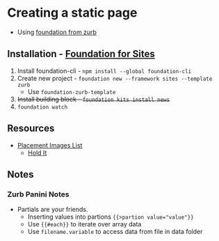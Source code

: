 # Creating a static page
* Using [foundation from zurb](http://foundation.zurb.com/)
## Installation - [Foundation for Sites](http://foundation.zurb.com/sites)
1. Install foundation-cli - `npm install --global foundation-cli`
1. Create new project -  `foundation new --framework sites --template zurb`
    * Use `foundation-zurb-template`
1. ~~Install building block - `foundation kits install news`~~
1. `foundation watch`
## Resources
* [Placement Images List](https://www.hanselman.com/blog/TheInternetsBestPlaceholderImageSitesForWebDevelopment.aspx)
    * [Hold It](http://www.placehold.it)

## Notes
### Zurb Panini Notes
* Partials are your friends. 
    * Inserting values into partions `{{>partion value="value"}}`
    * Use `{{#each}}` to iterate over array data
    * Use `filename.variable` to access data from file in data folder


